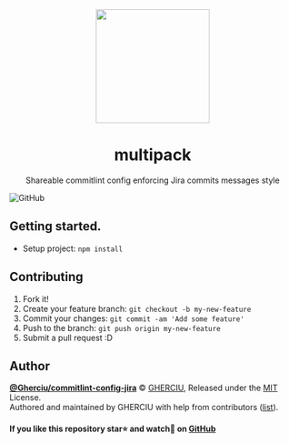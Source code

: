 <div align="center">
  <img width="200" height="200"
    src="https://raw.githubusercontent.com/Gherciu/commitlint-config-jira/master/logo.png">
  <h1>multipack</h1>
  <p>Shareable commitlint config enforcing Jira commits messages style</p>
</div>

![GitHub](https://img.shields.io/github/license/Gherciu/commitlint-config-jira)

## Getting started.

- Setup project: `npm install`


## Contributing

1. Fork it!
2. Create your feature branch: `git checkout -b my-new-feature`
3. Commit your changes: `git commit -am 'Add some feature'`
4. Push to the branch: `git push origin my-new-feature`
5. Submit a pull request :D

## Author

**[@Gherciu/commitlint-config-jira](https://github.com/Gherciu/commitlint-config-jira)** © [GHERCIU](https://github.com/Gherciu), Released under the [MIT](https://github.com/Gherciu/commitlint-config-jira/blob/master/LICENSE) License.<br>
Authored and maintained by GHERCIU with help from contributors ([list](https://github.com/Gherciu/commitlint-config-jira/contributors)).

#### If you like this repository star⭐ and watch👀 on [GitHub](https://github.com/Gherciu/commitlint-config-jira)
